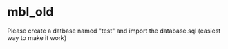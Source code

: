 # mbl_old

Please create a datbase named "test" and import the database.sql (easiest way to make it work)
